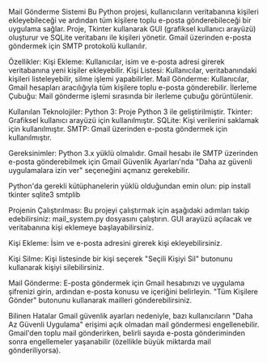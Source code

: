 Mail Gönderme Sistemi
Bu Python projesi, kullanıcıların veritabanına kişileri ekleyebileceği ve ardından tüm kişilere toplu e-posta gönderebileceği bir uygulama sağlar. Proje, Tkinter kullanarak GUI (grafiksel kullanıcı arayüzü) oluşturur ve SQLite veritabanı ile kişileri yönetir. Gmail üzerinden e-posta göndermek için SMTP protokolü kullanılır.

Özellikler:
Kişi Ekleme: Kullanıcılar, isim ve e-posta adresi girerek veritabanına yeni kişiler ekleyebilir.
Kişi Listesi: Kullanıcılar, veritabanındaki kişileri listeleyebilir, silme işlemi yapabilirler.
Mail Gönderme: Kullanıcılar, Gmail hesapları aracılığıyla tüm kişilere toplu e-posta gönderebilir.
İlerleme Çubuğu: Mail gönderme işlemi sırasında bir ilerleme çubuğu görüntülenir.

Kullanılan Teknolojiler:
Python 3: Proje Python 3 ile geliştirilmiştir.
Tkinter: Grafiksel kullanıcı arayüzü için kullanılmıştır.
SQLite: Kişi verilerini saklamak için kullanılmıştır.
SMTP: Gmail üzerinden e-posta göndermek için kullanılmıştır.

Gereksinimler:
Python 3.x yüklü olmalıdır.
Gmail hesabı ile SMTP üzerinden e-posta gönderebilmek için Gmail Güvenlik Ayarları'nda "Daha az güvenli uygulamalara izin ver" seçeneğini açmanız gerekebilir.

Python'da gerekli kütüphanelerin yüklü olduğundan emin olun:
pip install tkinter sqlite3 smtplib

Projenin Çalıştırılması:
Bu projeyi çalıştırmak için aşağıdaki adımları takip edebilirsiniz:
mail_system.py dosyasını çalıştırın.
GUI arayüzü açılacak ve veritabanına kişi eklemeye başlayabilirsiniz.

Kişi Ekleme:
İsim ve e-posta adresini girerek kişi ekleyebilirsiniz.

Kişi Silme:
Kişi listesinde bir kişi seçerek "Seçili Kişiyi Sil" butonunu kullanarak kişiyi silebilirsiniz.

Mail Gönderme:
E-posta göndermek için Gmail hesabınızı ve uygulama şifrenizi girin, ardından e-posta konusu ve içeriğini belirleyin.
"Tüm Kişilere Gönder" butonunu kullanarak mailleri gönderebilirsiniz.

Bilinen Hatalar
Gmail güvenlik ayarları nedeniyle, bazı kullanıcıların "Daha Az Güvenli Uygulama" erişimi açık olmadan mail göndermesi engellenebilir.
Gmail'den toplu mail gönderirken, belirli sayıda e-posta gönderiminden sonra engellemeler yaşanabilir (özellikle büyük miktarda mail gönderiliyorsa).
